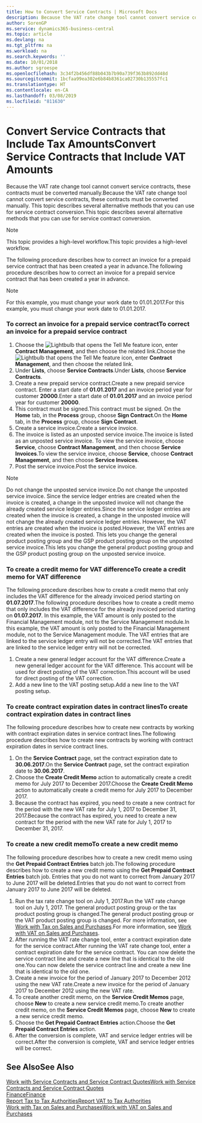```yaml
---
title: How to Convert Service Contracts | Microsoft Docs
description: Because the VAT rate change tool cannot convert service contracts, these contracts must be converted manually. This topic describes several alternative methods that you can use for service contract conversion.
author: SorenGP
ms.service: dynamics365-business-central
ms.topic: article
ms.devlang: na
ms.tgt_pltfrm: na
ms.workload: na
ms.search.keywords: ''
ms.date: 10/01/2018
ms.author: sgroespe
ms.openlocfilehash: 3c34f2b456df88b043b7b90a739f363b892dd48d
ms.sourcegitcommit: 1bcfaa99ea302e6b84b8361ca02730b135557fc1
ms.translationtype: HT
ms.contentlocale: en-CA
ms.lasthandoff: 03/08/2019
ms.locfileid: "811630"
---
```

# <a name="convert-service-contracts-that-include-vat-amounts"></a><span data-ttu-id="1c91c-104">Convert Service Contracts that Include Tax Amounts</span><span class="sxs-lookup"><span data-stu-id="1c91c-104">Convert Service Contracts that Include VAT Amounts</span></span>
<span data-ttu-id="1c91c-105">Because the VAT rate change tool cannot convert service contracts, these contracts must be converted manually.</span><span class="sxs-lookup"><span data-stu-id="1c91c-105">Because the VAT rate change tool cannot convert service contracts, these contracts must be converted manually.</span></span> <span data-ttu-id="1c91c-106">This topic describes several alternative methods that you can use for service contract conversion.</span><span class="sxs-lookup"><span data-stu-id="1c91c-106">This topic describes several alternative methods that you can use for service contract conversion.</span></span>  

> [!NOTE]  
>  <span data-ttu-id="1c91c-107">This topic provides a high-level workflow.</span><span class="sxs-lookup"><span data-stu-id="1c91c-107">This topic provides a high-level workflow.</span></span>  

 <span data-ttu-id="1c91c-108">The following procedure describes how to correct an invoice for a prepaid service contract that has been created a year in advance.</span><span class="sxs-lookup"><span data-stu-id="1c91c-108">The following procedure describes how to correct an invoice for a prepaid service contract that has been created a year in advance.</span></span>  

> [!NOTE]  
>  <span data-ttu-id="1c91c-109">For this example, you must change your work date to 01.01.2017.</span><span class="sxs-lookup"><span data-stu-id="1c91c-109">For this example, you must change your work date to 01.01.2017.</span></span>  

### <a name="to-correct-an-invoice-for-a-prepaid-service-contract"></a><span data-ttu-id="1c91c-110">To correct an invoice for a prepaid service contract</span><span class="sxs-lookup"><span data-stu-id="1c91c-110">To correct an invoice for a prepaid service contract</span></span>  
1. <span data-ttu-id="1c91c-111">Choose the ![Lightbulb that opens the Tell Me feature](media/ui-search/search_small.png "Tell me what you want to do") icon, enter **Contract Management**, and then choose the related link.</span><span class="sxs-lookup"><span data-stu-id="1c91c-111">Choose the ![Lightbulb that opens the Tell Me feature](media/ui-search/search_small.png "Tell me what you want to do") icon, enter **Contract Management**, and then choose the related link.</span></span>  
2. <span data-ttu-id="1c91c-112">Under **Lists**, choose **Service Contracts**.</span><span class="sxs-lookup"><span data-stu-id="1c91c-112">Under **Lists**, choose **Service Contracts**.</span></span>  
3. <span data-ttu-id="1c91c-113">Create a new prepaid service contract.</span><span class="sxs-lookup"><span data-stu-id="1c91c-113">Create a new prepaid service contract.</span></span> <span data-ttu-id="1c91c-114">Enter a start date of **01.01.2017** and an invoice period year for customer **20000**.</span><span class="sxs-lookup"><span data-stu-id="1c91c-114">Enter a start date of **01.01.2017** and an invoice period year for customer **20000**.</span></span>  
4. <span data-ttu-id="1c91c-115">This contract must be signed.</span><span class="sxs-lookup"><span data-stu-id="1c91c-115">This contract must be signed.</span></span> <span data-ttu-id="1c91c-116">On the **Home** tab, in the **Process** group, choose **Sign Contract**.</span><span class="sxs-lookup"><span data-stu-id="1c91c-116">On the **Home** tab, in the **Process** group, choose **Sign Contract**.</span></span>  
5. <span data-ttu-id="1c91c-117">Create a service invoice.</span><span class="sxs-lookup"><span data-stu-id="1c91c-117">Create a service invoice.</span></span>
6. <span data-ttu-id="1c91c-118">The invoice is listed as an unposted service invoice.</span><span class="sxs-lookup"><span data-stu-id="1c91c-118">The invoice is listed as an unposted service invoice.</span></span> <span data-ttu-id="1c91c-119">To view the service invoice, choose **Service**, choose **Contract Management**, and then choose **Service Invoices**.</span><span class="sxs-lookup"><span data-stu-id="1c91c-119">To view the service invoice, choose **Service**, choose **Contract Management**, and then choose **Service Invoices**.</span></span>  
7. <span data-ttu-id="1c91c-120">Post the service invoice.</span><span class="sxs-lookup"><span data-stu-id="1c91c-120">Post the service invoice.</span></span>  

> [!NOTE]  
>  <span data-ttu-id="1c91c-121">Do not change the unposted service invoice.</span><span class="sxs-lookup"><span data-stu-id="1c91c-121">Do not change the unposted service invoice.</span></span> <span data-ttu-id="1c91c-122">Since the service ledger entries are created when the invoice is created, a change in the unposted invoice will not change the already created service ledger entries.</span><span class="sxs-lookup"><span data-stu-id="1c91c-122">Since the service ledger entries are created when the invoice is created, a change in the unposted invoice will not change the already created service ledger entries.</span></span> <span data-ttu-id="1c91c-123">However, the VAT entries are created when the invoice is posted.</span><span class="sxs-lookup"><span data-stu-id="1c91c-123">However, the VAT entries are created when the invoice is posted.</span></span> <span data-ttu-id="1c91c-124">This lets you change the general product posting group and the GSP product posting group on the unposted service invoice.</span><span class="sxs-lookup"><span data-stu-id="1c91c-124">This lets you change the general product posting group and the GSP product posting group on the unposted service invoice.</span></span>  

### <a name="to-create-a-credit-memo-for-vat-difference"></a><span data-ttu-id="1c91c-125">To create a credit memo for VAT difference</span><span class="sxs-lookup"><span data-stu-id="1c91c-125">To create a credit memo for VAT difference</span></span>  
<span data-ttu-id="1c91c-126">The following procedure describes how to create a credit memo that only includes the VAT difference for the already invoiced period starting on **01.07.2017**.</span><span class="sxs-lookup"><span data-stu-id="1c91c-126">The following procedure describes how to create a credit memo that only includes the VAT difference for the already invoiced period starting on **01.07.2017**.</span></span> <span data-ttu-id="1c91c-127">In this example, the VAT amount is only posted to the Financial Management module, not to the Service Management module.</span><span class="sxs-lookup"><span data-stu-id="1c91c-127">In this example, the VAT amount is only posted to the Financial Management module, not to the Service Management module.</span></span> <span data-ttu-id="1c91c-128">The VAT entries that are linked to the service ledger entry will not be corrected.</span><span class="sxs-lookup"><span data-stu-id="1c91c-128">The VAT entries that are linked to the service ledger entry will not be corrected.</span></span>  

1. <span data-ttu-id="1c91c-129">Create a new general ledger account for the VAT difference.</span><span class="sxs-lookup"><span data-stu-id="1c91c-129">Create a new general ledger account for the VAT difference.</span></span> <span data-ttu-id="1c91c-130">This account will be used for direct posting of the VAT correction.</span><span class="sxs-lookup"><span data-stu-id="1c91c-130">This account will be used for direct posting of the VAT correction.</span></span>  
2. <span data-ttu-id="1c91c-131">Add a new line to the VAT posting setup.</span><span class="sxs-lookup"><span data-stu-id="1c91c-131">Add a new line to the VAT posting setup.</span></span>  

### <a name="to-create-contract-expiration-dates-in-contract-lines"></a><span data-ttu-id="1c91c-132">To create contract expiration dates in contract lines</span><span class="sxs-lookup"><span data-stu-id="1c91c-132">To create contract expiration dates in contract lines</span></span>  
<span data-ttu-id="1c91c-133">The following procedure describes how to create new contracts by working with contract expiration dates in service contract lines.</span><span class="sxs-lookup"><span data-stu-id="1c91c-133">The following procedure describes how to create new contracts by working with contract expiration dates in service contract lines.</span></span>  

1. <span data-ttu-id="1c91c-134">On the **Service Contract** page, set the contract expiration date to **30.06.2017**.</span><span class="sxs-lookup"><span data-stu-id="1c91c-134">On the **Service Contract** page, set the contract expiration date to **30.06.2017**.</span></span>  
2. <span data-ttu-id="1c91c-135">Choose the **Create Credit Memo** action to automatically create a credit memo for July 2017 to December 2017.</span><span class="sxs-lookup"><span data-stu-id="1c91c-135">Choose the **Create Credit Memo** action to automatically create a credit memo for July 2017 to December 2017.</span></span>  
3. <span data-ttu-id="1c91c-136">Because the contract has expired, you need to create a new contract for the period with the new VAT rate for July 1, 2017 to December 31, 2017.</span><span class="sxs-lookup"><span data-stu-id="1c91c-136">Because the contract has expired, you need to create a new contract for the period with the new VAT rate for July 1, 2017 to December 31, 2017.</span></span>  

### <a name="to-create-a-new-credit-memo"></a><span data-ttu-id="1c91c-137">To create a new credit memo</span><span class="sxs-lookup"><span data-stu-id="1c91c-137">To create a new credit memo</span></span>  
<span data-ttu-id="1c91c-138">The following procedure describes how to create a new credit memo using the **Get Prepaid Contract Entries** batch job.</span><span class="sxs-lookup"><span data-stu-id="1c91c-138">The following procedure describes how to create a new credit memo using the **Get Prepaid Contract Entries** batch job.</span></span> <span data-ttu-id="1c91c-139">Entries that you do not want to correct from January 2017 to June 2017 will be deleted.</span><span class="sxs-lookup"><span data-stu-id="1c91c-139">Entries that you do not want to correct from January 2017 to June 2017 will be deleted.</span></span>  

1. <span data-ttu-id="1c91c-140">Run the tax rate change tool on July 1, 2017.</span><span class="sxs-lookup"><span data-stu-id="1c91c-140">Run the VAT rate change tool on July 1, 2017.</span></span> <span data-ttu-id="1c91c-141">The general product posting group or the tax product posting group is changed.</span><span class="sxs-lookup"><span data-stu-id="1c91c-141">The general product posting group or the VAT product posting group is changed.</span></span> <span data-ttu-id="1c91c-142">For more information, see [Work with Tax on Sales and Purchases](finance-work-with-vat.md).</span><span class="sxs-lookup"><span data-stu-id="1c91c-142">For more information, see [Work with VAT on Sales and Purchases](finance-work-with-vat.md).</span></span>  
2. <span data-ttu-id="1c91c-143">After running the VAT rate change tool, enter a contract expiration date for the service contract.</span><span class="sxs-lookup"><span data-stu-id="1c91c-143">After running the VAT rate change tool, enter a contract expiration date for the service contract.</span></span> <span data-ttu-id="1c91c-144">You can now delete the service contract line and create a new line that is identical to the old one.</span><span class="sxs-lookup"><span data-stu-id="1c91c-144">You can now delete the service contract line and create a new line that is identical to the old one.</span></span>  
3. <span data-ttu-id="1c91c-145">Create a new invoice for the period of January 2017 to December 2012 using the new VAT rate.</span><span class="sxs-lookup"><span data-stu-id="1c91c-145">Create a new invoice for the period of January 2017 to December 2012 using the new VAT rate.</span></span>  
4. <span data-ttu-id="1c91c-146">To create another credit memo, on the **Service Credit Memos** page, choose **New** to create a new service credit memo.</span><span class="sxs-lookup"><span data-stu-id="1c91c-146">To create another credit memo, on the **Service Credit Memos** page, choose **New** to create a new service credit memo.</span></span>  
5. <span data-ttu-id="1c91c-147">Choose the **Get Prepaid Contract Entries** action.</span><span class="sxs-lookup"><span data-stu-id="1c91c-147">Choose the **Get Prepaid Contract Entries** action.</span></span>  
6. <span data-ttu-id="1c91c-148">After the conversion is complete, VAT and service ledger entries will be correct.</span><span class="sxs-lookup"><span data-stu-id="1c91c-148">After the conversion is complete, VAT and service ledger entries will be correct.</span></span>  

## <a name="see-also"></a><span data-ttu-id="1c91c-149">See Also</span><span class="sxs-lookup"><span data-stu-id="1c91c-149">See Also</span></span>  
[<span data-ttu-id="1c91c-150">Work with Service Contracts and Service Contract Quotes</span><span class="sxs-lookup"><span data-stu-id="1c91c-150">Work with Service Contracts and Service Contract Quotes</span></span>](service-how-to-create-service-contracts-and-service-contract-quotes.md)  
[<span data-ttu-id="1c91c-151">Finance</span><span class="sxs-lookup"><span data-stu-id="1c91c-151">Finance</span></span>](finance.md)  
[<span data-ttu-id="1c91c-152">Report Tax to Tax Authorities</span><span class="sxs-lookup"><span data-stu-id="1c91c-152">Report VAT to Tax Authorities</span></span>](finance-how-report-vat.md)  
[<span data-ttu-id="1c91c-153">Work with Tax on Sales and Purchases</span><span class="sxs-lookup"><span data-stu-id="1c91c-153">Work with VAT on Sales and Purchases</span></span>](finance-work-with-vat.md)  
